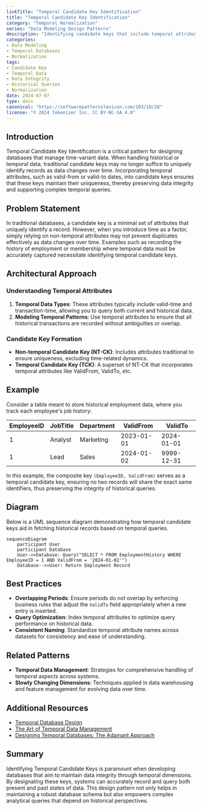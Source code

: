 ```yaml
---
linkTitle: "Temporal Candidate Key Identification"
title: "Temporal Candidate Key Identification"
category: "Temporal Normalization"
series: "Data Modeling Design Patterns"
description: "Identifying candidate keys that include temporal attributes to ensure data integrity and support historical queries in temporal databases."
categories:
- Data Modeling
- Temporal Databases
- Normalization
tags:
- Candidate Key
- Temporal Data
- Data Integrity
- Historical Queries
- Normalization
date: 2024-07-07
type: docs
canonical: "https://softwarepatternslexicon.com/103/10/28"
license: "© 2024 Tokenizer Inc. CC BY-NC-SA 4.0"
---
```


## Introduction

Temporal Candidate Key Identification is a critical pattern for designing databases that manage time-variant data. When handling historical or temporal data, traditional candidate keys may no longer suffice to uniquely identify records as data changes over time. Incorporating temporal attributes, such as valid-from or valid-to dates, into candidate keys ensures that these keys maintain their uniqueness, thereby preserving data integrity and supporting complex temporal queries.

## Problem Statement

In traditional databases, a candidate key is a minimal set of attributes that uniquely identify a record. However, when you introduce time as a factor, simply relying on non-temporal attributes may not prevent duplicates effectively as data changes over time. Examples such as recording the history of employment or membership where temporal data must be accurately captured necessitate identifying temporal candidate keys.

## Architectural Approach

### Understanding Temporal Attributes

1. **Temporal Data Types**: These attributes typically include valid-time and transaction-time, allowing you to query both current and historical data.
2. **Modeling Temporal Patterns**: Use temporal attributes to ensure that all historical transactions are recorded without ambiguities or overlap.

### Candidate Key Formation

- **Non-temporal Candidate Key (NT-CK)**: Includes attributes traditional to ensure uniqueness, excluding time-related dynamics.
- **Temporal Candidate Key (TCK)**: A superset of NT-CK that incorporates temporal attributes like ValidFrom, ValidTo, etc.

## Example

Consider a table meant to store historical employment data, where you track each employee's job history:

| EmployeeID | JobTitle  | Department | ValidFrom  | ValidTo    |
|------------|-----------|------------|------------|-------------|
| 1          | Analyst   | Marketing  | 2023-01-01 | 2024-01-01 |
| 1          | Lead      | Sales      | 2024-01-02 | 9999-12-31 |

In this example, the composite key `(EmployeeID, ValidFrom)` serves as a temporal candidate key, ensuring no two records will share the exact same identifiers, thus preserving the integrity of historical queries.

## Diagram

Below is a UML sequence diagram demonstrating how temporal candidate keys aid in fetching historical records based on temporal queries.

```mermaid
sequenceDiagram
    participant User
    participant Database
    User->>Database: Query("SELECT * FROM EmploymentHistory WHERE EmployeeID = 1 AND ValidFrom = '2024-01-02'")
    Database-->>User: Return Employment Record
```

## Best Practices

- **Overlapping Periods**: Ensure periods do not overlap by enforcing business rules that adjust the `ValidTo` field appropriately when a new entry is inserted.
- **Query Optimization**: Index temporal attributes to optimize query performance on historical data.
- **Consistent Naming**: Standardize temporal attribute names across datasets for consistency and ease of understanding.

## Related Patterns

- **Temporal Data Management**: Strategies for comprehensive handling of temporal aspects across systems.
- **Slowly Changing Dimensions**: Techniques applied in data warehousing and feature management for evolving data over time.

## Additional Resources

- [Temporal Database Design](https://en.wikipedia.org/wiki/Temporal_database)
- [The Art of Temporal Data Management](https://books.google.com/)
- [Designing Temporal Databases: The Adamant Approach](https://books.google.com/)

## Summary

Identifying Temporal Candidate Keys is paramount when developing databases that aim to maintain data integrity through temporal dimensions. By designating these keys, systems can accurately record and query both present and past states of data. This design pattern not only helps in maintaining a robust database schema but also empowers complex analytical queries that depend on historical perspectives.
